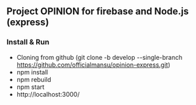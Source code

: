 ## Project OPINION for firebase and Node.js (express) ##

### Install & Run ###
- Cloning from github
(git clone -b develop --single-branch https://github.com/officialmansu/opinion-express.git)
- npm install
- npm rebuild
- npm start
- http://localhost:3000/
